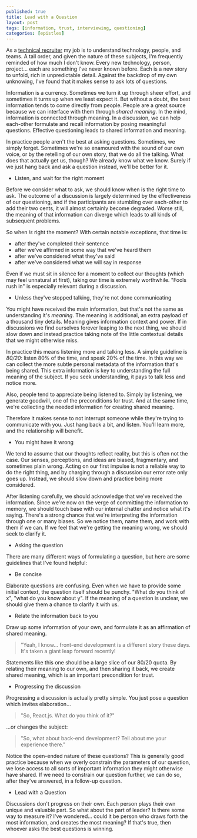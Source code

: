 ```yaml
---
published: true
title: Lead with a Question
layout: post
tags: [information, trust, interviewing, questioning]
categories: [epistles]
---
```

As a [technical recruiter](http://www.lookahead.com.au) my job is to understand technology, people, and teams. A tall order, and given the nature of these subjects, I'm frequently reminded of how much I don't know. Every new technology, person, project... each are something I've never known before. Each is a new story to unfold, rich in unpredictable detail. Against the backdrop of my own unknowing, I've found that it makes sense to ask lots of questions.

Information is a currency. Sometimes we turn it up through sheer effort, and sometimes it turns up when we least expect it. But without a doubt, the best information tends to come directly from people. People are a great source because we can interface with them through *shared meaning*. In the mind, information is connected through meaning. In a discussion, we can help each-other formulate and recall information by posing meaningful questions. Effective questioning leads to shared information and meaning.

In practice people aren't the best at asking questions. Sometimes, we simply forget. Sometimes we're so enamoured with the sound of our own voice, or by the retelling of our own story, that we do all the talking. What does that actually get us, though? We already know what we know. Surely if we just hang back and ask a question instead, we'll be better for it.

- Listen, and wait for the right moment

Before we consider what to ask, we should know when is the right time to ask. The outcome of a discussion is largely determined by the effectiveness of our questioning, and if the participants are stumbling over each-other to add their two cents, it will almost certainly become degraded. Worse still, the meaning of that information can diverge which leads to all kinds of subsequent problems.

So when *is* right the moment? With certain notable exceptions, that time is:

- after they've completed their sentence
- after we've affirmed in some way that we've heard them
- after we've considered what they've said
- after we've considered what we will say in response

Even if we must sit in silence for a moment to collect our thoughts (which may feel unnatural at first), taking our time is extremely worthwhile. "Fools rush in" is especially relevant during a discussion.

- Unless they've stopped talking, they're not done communicating

You might have received the main information, but that's not the same as understanding it's *meaning*. The meaning is additional, an extra payload of a thousand tiny details. Meaning gives information context and power. If in discussions we find ourselves forever leaping to the next thing, we should slow down and instead practice taking note of the little contextual details that we might otherwise miss.

In practice this means listening more and talking less. A simple guideline is *80/20*: listen 80% of the time, and speak 20% of the time. In this way we can collect the more subtle personal metadata of the information that's being shared. This extra information is key to understanding the full meaning of the subject. If you seek understanding, it pays to talk less and notice more.

Also, people tend to appreciate being listened to. Simply by listening, we generate goodwill, one of the preconditions for trust. And at the same time, we're collecting the needed information for creating shared meaning.

Therefore it makes sense to not interrupt someone while they're trying to communicate with you. Just hang back a bit, and listen. You'll learn more, and the relationship will benefit.

- You might have it wrong

We tend to assume that our thoughts reflect reality, but this is often not the case. Our senses, perceptions, and ideas are biased, fragmentary, and sometimes plain wrong. Acting on our first impulse is not a reliable way to do the right thing, and by charging through a discussion our error rate only goes up. Instead, we should slow down and practice being more considered.

After listening carefully, we should acknowledge that we've received the information. Since we're now on the verge of committing the information to memory, we should touch base with our internal chatter and notice what it's saying. There's a strong chance that we're interpreting the information through one or many biases. So we notice them, name them, and work with them if we can. If we feel that we're getting the meaning wrong, we should seek to clarify it.

- Asking the question

There are many different ways of formulating a question, but here are some guidelines that I've found helpful:

- Be concise

Elaborate questions are confusing. Even when we have to provide some initial context, the question itself should be punchy. "What do you think of x", "what do you know about y". If the meaning of a question is unclear, we should give them a chance to clarify it with us.

- Relate the information back to you

Draw up some information of your own, and formulate it as an affirmation of shared meaning.

> "Yeah, I know... front-end development is a different story these days. It's taken a giant leap forward recently!

Statements like this one should be a large slice of our 80/20 quota. By relating their meaning to our own, and then sharing it back, we create shared meaning, which is an important precondition for trust.

- Progressing the discussion

Progressing a discussion is actually pretty simple. You just pose a question which invites elaboration...

> "So, React.js. What do you think of it?"

...or changes the subject:

> "So, what about back-end development? Tell about me your experience there."

Notice the open-ended nature of these questions? This is generally good practice because when we overly constrain the parameters of our question, we lose access to all sorts of important information they might otherwise have shared. If we need to constrain our question further, we can do so, after they've answered, in a follow-up question.

- Lead with a Question

Discussions don't progress on their own. Each person plays their own unique and valuable part. So what about the part of leader? Is there some way to measure it? I've wondered... could it be person who draws forth the most information, and creates the most meaning? If that's true, then whoever asks the best questions is winning.
